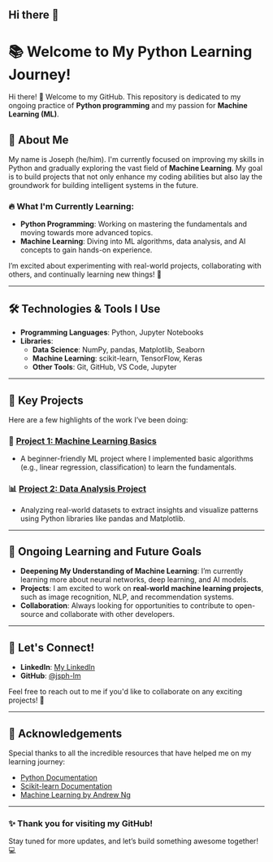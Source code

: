 ## Hi there 👋

<!--
**jsph-lm/jsph-lm** is a ✨ _special_ ✨ repository because its `README.md` (this file) appears on your GitHub profile.

Here are some ideas to get you started:

- 🔭 I’m currently working on ...
- 🌱 I’m currently learning ...
- 👯 I’m looking to collaborate on ...
- 🤔 I’m looking for help with ...
- 💬 Ask me about ...
- 📫 How to reach me: ...
- 😄 Pronouns: he/him
- ⚡ Fun fact: ...
-->



# 📚 Welcome to My Python Learning Journey!

Hi there! 👋 Welcome to my GitHub. This repository is dedicated to my ongoing practice of **Python programming** and my passion for **Machine Learning (ML)**.

## 🚀 About Me

My name is Joseph (he/him). I'm currently focused on improving my skills in Python and gradually exploring the vast field of **Machine Learning**. My goal is to build projects that not only enhance my coding abilities but also lay the groundwork for building intelligent systems in the future.

### 🔥 What I'm Currently Learning:
- **Python Programming**: Working on mastering the fundamentals and moving towards more advanced topics.
- **Machine Learning**: Diving into ML algorithms, data analysis, and AI concepts to gain hands-on experience.
  
I’m excited about experimenting with real-world projects, collaborating with others, and continually learning new things! 🌱

---

## 🛠️ Technologies & Tools I Use

- **Programming Languages**: Python, Jupyter Notebooks
- **Libraries**:
  - **Data Science**: NumPy, pandas, Matplotlib, Seaborn
  - **Machine Learning**: scikit-learn, TensorFlow, Keras
  - **Other Tools**: Git, GitHub, VS Code, Jupyter

---

## 🌟 Key Projects

Here are a few highlights of the work I’ve been doing:

### 🧠 [Project 1: Machine Learning Basics](https://github.com/yourusername/project1)
- A beginner-friendly ML project where I implemented basic algorithms (e.g., linear regression, classification) to learn the fundamentals.
  
### 📊 [Project 2: Data Analysis Project](https://github.com/yourusername/project2)
- Analyzing real-world datasets to extract insights and visualize patterns using Python libraries like pandas and Matplotlib.

---

## 🌱 Ongoing Learning and Future Goals

- **Deepening My Understanding of Machine Learning**: I’m currently learning more about neural networks, deep learning, and AI models.
- **Projects**: I am excited to work on **real-world machine learning projects**, such as image recognition, NLP, and recommendation systems.
- **Collaboration**: Always looking for opportunities to contribute to open-source and collaborate with other developers.

---

## 💬 Let's Connect!

- **LinkedIn**: [My LinkedIn](https://www.linkedin.com/in/jsphlm/)
- **GitHub**: [@jsph-lm](https://github.com/jsph-lm)

Feel free to reach out to me if you'd like to collaborate on any exciting projects! 🚀

---

## 📝 Acknowledgements

Special thanks to all the incredible resources that have helped me on my learning journey:
- [Python Documentation](https://docs.python.org/)
- [Scikit-learn Documentation](https://scikit-learn.org/)
- [Machine Learning by Andrew Ng](https://www.coursera.org/learn/machine-learning)

---

### ✨ Thank you for visiting my GitHub!

Stay tuned for more updates, and let’s build something awesome together! 💻
